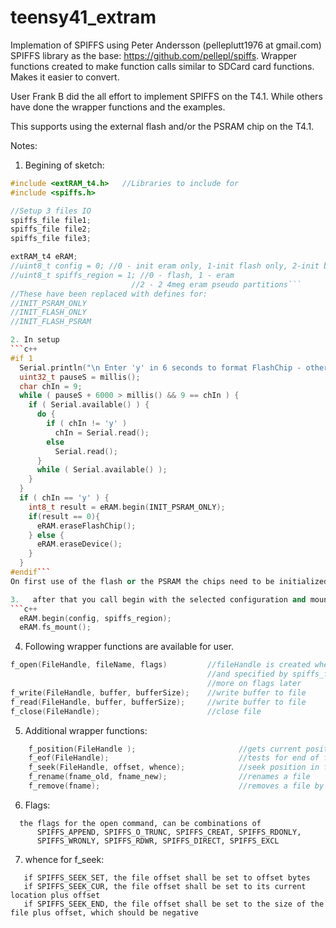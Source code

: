 # teensy41_extram

Implemation of SPIFFS using Peter Andersson (pelleplutt1976 at gmail.com) SPIFFS library as the base: https://github.com/pellepl/spiffs.  Wrapper functions created to make function calls similar to SDCard card functions.  Makes it easier to convert.

User Frank B did the all effort to implement SPIFFS on the T4.1. While others have done the wrapper functions and the examples.

This supports using the external flash and/or the PSRAM chip on the T4.1.

Notes:
1. Begining of sketch:
```c++
#include <extRAM_t4.h>   //Libraries to include for 
#include <spiffs.h>

//Setup 3 files IO
spiffs_file file1;
spiffs_file file2;
spiffs_file file3;

extRAM_t4 eRAM;
//uint8_t config = 0; //0 - init eram only, 1-init flash only, 2-init both
//uint8_t spiffs_region = 1; //0 - flash, 1 - eram
                           //2 - 2 4meg eram pseudo partitions```
//These have been replaced with defines for:
//INIT_PSRAM_ONLY
//INIT_FLASH_ONLY
//INIT_FLASH_PSRAM                           

2. In setup
```c++
#if 1
  Serial.println("\n Enter 'y' in 6 seconds to format FlashChip - other to skip");
  uint32_t pauseS = millis();
  char chIn = 9;
  while ( pauseS + 6000 > millis() && 9 == chIn ) {
    if ( Serial.available() ) {
      do {
        if ( chIn != 'y' )
          chIn = Serial.read();
        else
          Serial.read();
      }
      while ( Serial.available() );
    }
  }
  if ( chIn == 'y' ) {
    int8_t result = eRAM.begin(INIT_PSRAM_ONLY);
    if(result == 0){
      eRAM.eraseFlashChip();
    } else {
      eRAM.eraseDevice();
    }
  }
#endif```
On first use of the flash or the PSRAM the chips need to be initialized.  This allows the user to select if they want to initialize or not.

3.   after that you call begin with the selected configuration and mount the file system.
```c++
  eRAM.begin(config, spiffs_region);
  eRAM.fs_mount();
  ```
4. Following wrapper functions are available for user.
```c++
f_open(FileHandle, fileName, flags)         //fileHandle is created when you call this function and
                                            //and specified by spiffs_file FileHandle after the include statements
                                            //more on flags later
f_write(FileHandle, buffer, bufferSize);    //write buffer to file
f_read(FileHandle, buffer, bufferSize);     //write buffer to file
f_close(FileHandle);                        //close file
```
5.  Additional wrapper functions:
```c++
	f_position(FileHandle );                       //gets current position in file
	f_eof(FileHandle);                             //tests for end of file 
	f_seek(FileHandle, offset, whence);            //seek position in file
	f_rename(fname_old, fname_new);                //renames a file
	f_remove(fname);                               //removes a file by filename from the File System
```

6.  Flags:
```
  the flags for the open command, can be combinations of
      SPIFFS_APPEND, SPIFFS_O_TRUNC, SPIFFS_CREAT, SPIFFS_RDONLY,
      SPIFFS_WRONLY, SPIFFS_RDWR, SPIFFS_DIRECT, SPIFFS_EXCL
 ```
 
 7. whence for f_seek:
 ```
    if SPIFFS_SEEK_SET, the file offset shall be set to offset bytes
    if SPIFFS_SEEK_CUR, the file offset shall be set to its current location plus offset
    if SPIFFS_SEEK_END, the file offset shall be set to the size of the file plus offset, which should be negative
  ```
